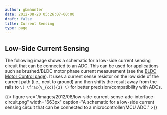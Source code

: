 ```yaml
---
author: gbmhunter
date: 2012-08-20 05:26:07+00:00
draft: false
title: Current Sensing
type: page
---
```


## Low-Side Current Sensing

The following image shows a schematic for a low-side current sensing circuit that can be connected to an ADC. This can be used for applications such as brushed/BLDC motor phase current measurement (see the [BLDC Motor Control page](/electronics/circuit-design/bldc-motor-control)). It uses a current sense resistor on the low side of the current path (i.e., next to ground) and then shifts the result away from the rails to `\( \frac{V_{cc}}{2} \)` for better precision/compatibility with ADCs.

{{< figure src="/images/2012/08/low-side-current-sense-adc-interface-circuit.png" width="663px" caption="A schematic for a low-side current sensing circuit that can be connected to a microcontroller/MCU ADC."  >}}





